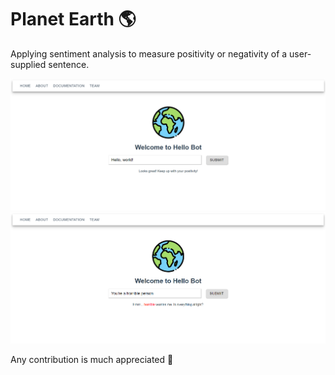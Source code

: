 # Planet Earth 🌎
Applying sentiment analysis to measure positivity or negativity of a user-supplied sentence.

![alt text][demo1]
![alt text][demo2]

[earth]: https://github.com/alice-0-kim/planet-earth/blob/master/src/assets/planet-earth.png
[demo1]: https://github.com/alice-0-kim/planet-earth/blob/master/src/assets/screenshot.png
[demo2]: https://github.com/alice-0-kim/planet-earth/blob/master/src/assets/screenshot1.png

Any contribution is much appreciated 🙆

